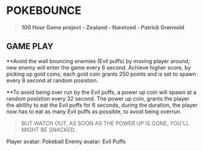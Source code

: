 # POKEBOUNCE
>**100 Hour Game project - Zealand - Næstved - Patrick Grønvold**



## GAME PLAY
**Avoid the wall bouncing enemies (Evil puffs) by moving player around, new enemy will enter the game every 6 second. 
Achieve higher score, by picking up gold coins,
each gold coin grants 250 points and is set to spawn every 8 second at random posistion.

**To avoid being over run by the Evil puffs, a power up coin will spawn at a random posistion every 32 second.
The power up coin, grants the player the abillity to eat the Evil puffs for 6 seconds, during the duration, the player now has to eat as many Evil puffs as possible, to avoid being overrun.

> BUT WATCH OUT, AS SOON AS THE POWER UP IS GONE, YOU'LL MIGHT BE SNACKED..





Player avatar: Pokeball
Enemy avatar: Evil Puffs



